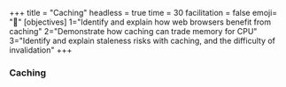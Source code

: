 +++
title = "Caching"
headless = true
time = 30
facilitation = false
emoji= "📖"
[objectives]
    1="Identify and explain how web browsers benefit from caching"
    2="Demonstrate how caching can trade memory for CPU"
    3="Identify and explain staleness risks with caching, and the difficulty of invalidation"
+++

### Caching
